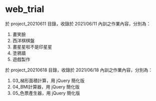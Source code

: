 # web_trial

於 project_20210611 目錄，收錄於 2021/06/11 內訓之作業內容，分別為：
1. 畫笑臉
2. 西洋棋棋盤
3. 畫星星啦不是印星星
4. 塗鴉牆
5. 遊戲製作

於 project_20210618 目錄，收錄於 2021/06/18 內訓之作業內容，分別為：
1. 03_梯形面積計算，用 jQuery 簡化版
2. 04_BMI計算器，用 jQuery 簡化版
3. 05_色票產生器，用 jQuery 簡化版

